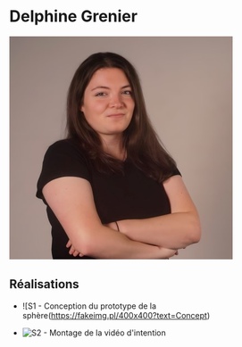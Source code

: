 # Delphine Grenier

 ![Delphine Grenier](delphine_equipe_400x400.jpg)

 ## Réalisations

 <!-- Une image par semaine de la réalisation dont tu es le plus fier avec une légende -->

* ![S1 - Conception du prototype de la sphère(https://fakeimg.pl/400x400?text=Concept)

* ![S2 - Montage de la vidéo d'intention](https://fakeimg.pl/400x400?text=Concept)

